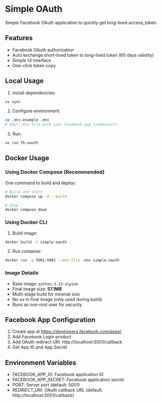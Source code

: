 # Simple OAuth

Simple Facebook OAuth application to quickly get long-lived access_token.

## Features

- Facebook OAuth authorization
- Auto exchange short-lived token to long-lived token (60 days validity)
- Simple UI interface
- One-click token copy

## Local Usage

1. Install dependencies:
```bash
uv sync
```

2. Configure environment:
```bash
cp .env.example .env
# Edit .env file with your Facebook app credentials
```

3. Run:
```bash
uv run fb-oauth
```

## Docker Usage

### Using Docker Compose (Recommended)

One command to build and deploy:

```bash
# Build and start
docker compose up -d --build

# Stop
docker compose down
```

### Using Docker CLI

1. Build image:
```bash
docker build -t simple-oauth .
```

2. Run container:
```bash
docker run -p 5001:5001 --env-file .env simple-oauth
```

### Image Details

- Base image: `python:3.12-alpine`
- Final image size: **57.1MB**
- Multi-stage build for minimal size
- No uv in final image (only used during build)
- Runs as non-root user for security

## Facebook App Configuration

1. Create app at https://developers.facebook.com/apps/
2. Add Facebook Login product
3. Add OAuth redirect URI: http://localhost:5001/callback
4. Get App ID and App Secret

## Environment Variables

- FACEBOOK_APP_ID: Facebook application ID
- FACEBOOK_APP_SECRET: Facebook application secret
- PORT: Server port (default: 5001)
- REDIRECT_URI: OAuth callback URL (default: http://localhost:5001/callback)

